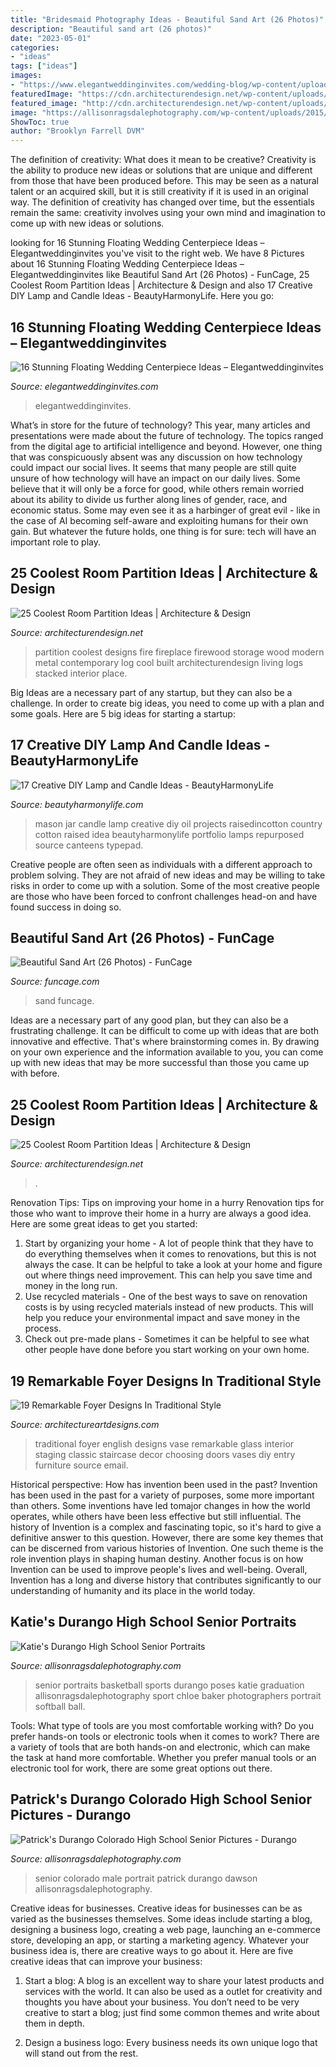 ```yaml
---
title: "Bridesmaid Photography Ideas - Beautiful Sand Art (26 Photos)"
description: "Beautiful sand art (26 photos)"
date: "2023-05-01"
categories:
- "ideas"
tags: ["ideas"]
images:
- "https://www.elegantweddinginvites.com/wedding-blog/wp-content/uploads/2015/08/Flowers-submerged-in-a-case-filled-with-water-and-topped-with-floating-candles-wedding-centerpiece-ideas.jpg"
featuredImage: "https://cdn.architecturendesign.net/wp-content/uploads/2014/08/559.jpg"
featured_image: "http://cdn.architecturendesign.net/wp-content/uploads/2014/08/1742.jpg"
image: "https://allisonragsdalephotography.com/wp-content/uploads/2015/01/DSC9770-681x1024.jpg"
ShowToc: true
author: "Brooklyn Farrell DVM"
---
```



The definition of creativity: What does it mean to be creative?
Creativity is the ability to produce new ideas or solutions that are unique and different from those that have been produced before. This may be seen as a natural talent or an acquired skill, but it is still creativity if it is used in an original way. The definition of creativity has changed over time, but the essentials remain the same: creativity involves using your own mind and imagination to come up with new ideas or solutions.

	

		
looking for 16 Stunning Floating Wedding Centerpiece Ideas – Elegantweddinginvites you've visit to the right web. We have 8 Pictures about 16 Stunning Floating Wedding Centerpiece Ideas – Elegantweddinginvites like Beautiful Sand Art (26 Photos) - FunCage, 25 Coolest Room Partition Ideas | Architecture &amp; Design and also 17 Creative DIY Lamp and Candle Ideas - BeautyHarmonyLife. Here you go:
		
    
## 16 Stunning Floating Wedding Centerpiece Ideas – Elegantweddinginvites

<img loading=lazy src="https://www.elegantweddinginvites.com/wedding-blog/wp-content/uploads/2015/08/Flowers-submerged-in-a-case-filled-with-water-and-topped-with-floating-candles-wedding-centerpiece-ideas.jpg" onerror="this.onerror=null;this.src='https://tse2.mm.bing.net/th?id=OIP.yIg_IzS0N03J9uPatV9TsQHaLH&amp;pid=15.1';" alt="16 Stunning Floating Wedding Centerpiece Ideas – Elegantweddinginvites">

_Source: elegantweddinginvites.com_

>elegantweddinginvites. 

	

What’s in store for the future of technology?
This year, many articles and presentations were made about the future of technology. The topics ranged from the digital age to artificial intelligence and beyond. However, one thing that was conspicuously absent was any discussion on how technology could impact our social lives. 
It seems that many people are still quite unsure of how technology will have an impact on our daily lives. Some believe that it will only be a force for good, while others remain worried about its ability to divide us further along lines of gender, race, and economic status. Some may even see it as a harbinger of great evil - like in the case of AI becoming self-aware and exploiting humans for their own gain. But whatever the future holds, one thing is for sure: tech will have an important role to play.

    
## 25 Coolest Room Partition Ideas | Architecture &amp; Design

<img loading=lazy src="http://cdn.architecturendesign.net/wp-content/uploads/2014/08/1742.jpg" onerror="this.onerror=null;this.src='https://tse3.mm.bing.net/th?id=OIP.ovTblCgTk6jpb7B_ULeNwAHaLI&amp;pid=15.1';" alt="25 Coolest Room Partition Ideas | Architecture &amp; Design">

_Source: architecturendesign.net_

>partition coolest designs fire fireplace firewood storage wood modern metal contemporary log cool built architecturendesign living logs stacked interior place. 

	

Big Ideas are a necessary part of any startup, but they can also be a challenge. In order to create big ideas, you need to come up with a plan and some goals. Here are 5 big ideas for starting a startup: 

    
## 17 Creative DIY Lamp And Candle Ideas - BeautyHarmonyLife

<img loading=lazy src="https://beautyharmonylife.com/wp-content/uploads/2014/02/6a00d8341c544453ef0115701f92a3970c-800wi.jpg" onerror="this.onerror=null;this.src='https://tse1.mm.bing.net/th?id=OIP.gcj3-68EywwUCHsZjHkV-wHaLH&amp;pid=15.1';" alt="17 Creative DIY Lamp and Candle Ideas - BeautyHarmonyLife">

_Source: beautyharmonylife.com_

>mason jar candle lamp creative diy oil projects raisedincotton country cotton raised idea beautyharmonylife portfolio lamps repurposed source canteens typepad. 

	

Creative people are often seen as individuals with a different approach to problem solving. They are not afraid of new ideas and may be willing to take risks in order to come up with a solution. Some of the most creative people are those who have been forced to confront challenges head-on and have found success in doing so.

    
## Beautiful Sand Art (26 Photos) - FunCage

<img loading=lazy src="http://www.funcage.com/blog/wp-content/uploads/2013/06/Beautiful-Sand-Art-011-550x828.jpg" onerror="this.onerror=null;this.src='https://tse4.mm.bing.net/th?id=OIP.Wy60KWm8MgTife9be9gMTQHaLJ&amp;pid=15.1';" alt="Beautiful Sand Art (26 Photos) - FunCage">

_Source: funcage.com_

>sand funcage. 

	

Ideas are a necessary part of any good plan, but they can also be a frustrating challenge. It can be difficult to come up with ideas that are both innovative and effective. That's where brainstorming comes in. By drawing on your own experience and the information available to you, you can come up with new ideas that may be more successful than those you came up with before.

    
## 25 Coolest Room Partition Ideas | Architecture &amp; Design

<img loading=lazy src="https://cdn.architecturendesign.net/wp-content/uploads/2014/08/559.jpg" onerror="this.onerror=null;this.src='https://tse1.mm.bing.net/th?id=OIP.ezvH4qoRj1glBCBnrbwgYgHaLH&amp;pid=15.1';" alt="25 Coolest Room Partition Ideas | Architecture &amp; Design">

_Source: architecturendesign.net_

>. 

	

Renovation Tips: Tips on improving your home in a hurry
Renovation tips for those who want to improve their home in a hurry are always a good idea. Here are some great ideas to get you started: 
 1. Start by organizing your home - A lot of people think that they have to do everything themselves when it comes to renovations, but this is not always the case. It can be helpful to take a look at your home and figure out where things need improvement. This can help you save time and money in the long run. 
2. Use recycled materials - One of the best ways to save on renovation costs is by using recycled materials instead of new products. This will help you reduce your environmental impact and save money in the process. 
3. Check out pre-made plans - Sometimes it can be helpful to see what other people have done before you start working on your own home.

    
## 19 Remarkable Foyer Designs In Traditional Style

<img loading=lazy src="http://www.architectureartdesigns.com/wp-content/uploads/2016/03/1-41.jpg" onerror="this.onerror=null;this.src='https://tse1.mm.bing.net/th?id=OIP.zz73QITe66w55esnG3fGjgHaJ4&amp;pid=15.1';" alt="19 Remarkable Foyer Designs In Traditional Style">

_Source: architectureartdesigns.com_

>traditional foyer english designs vase remarkable glass interior staging classic staircase decor choosing doors vases diy entry furniture source email. 

	

Historical perspective: How has invention been used in the past?
Invention has been used in the past for a variety of purposes, some more important than others. Some inventions have led tomajor changes in how the world operates, while others have been less effective but still influential. The history of Invention is a complex and fascinating topic, so it's hard to give a definitive answer to this question. However, there are some key themes that can be discerned from various histories of Invention. One such theme is the role invention plays in shaping human destiny. Another focus is on how Invention can be used to improve people's lives and well-being. Overall, Invention has a long and diverse history that contributes significantly to our understanding of humanity and its place in the world today.

    
## Katie&#039;s Durango High School Senior Portraits

<img loading=lazy src="http://allisonragsdalephotography.com/wp-content/uploads/2014/12/DSC5193-681x1024.jpg" onerror="this.onerror=null;this.src='https://tse3.mm.bing.net/th?id=OIP.JJkNIwWcAxxwtCWaVlz0CwHaLI&amp;pid=15.1';" alt="Katie&#039;s Durango High School Senior Portraits">

_Source: allisonragsdalephotography.com_

>senior portraits basketball sports durango poses katie graduation allisonragsdalephotography sport chloe baker photographers portrait softball ball. 

	

Tools: What type of tools are you most comfortable working with?
Do you prefer hands-on tools or electronic tools when it comes to work? There are a variety of tools that are both hands-on and electronic, which can make the task at hand more comfortable. Whether you prefer manual tools or an electronic tool for work, there are some great options out there.

    
## Patrick&#039;s Durango Colorado High School Senior Pictures - Durango

<img loading=lazy src="https://allisonragsdalephotography.com/wp-content/uploads/2015/01/DSC9770-681x1024.jpg" onerror="this.onerror=null;this.src='https://tse3.mm.bing.net/th?id=OIP.quMwx2FUIGTE71GGonhrCgHaLI&amp;pid=15.1';" alt="Patrick&#039;s Durango Colorado High School Senior Pictures - Durango">

_Source: allisonragsdalephotography.com_

>senior colorado male portrait patrick durango dawson allisonragsdalephotography. 

	

Creative ideas for businesses.
Creative ideas for businesses can be as varied as the businesses themselves. Some ideas include starting a blog, designing a business logo, creating a web page, launching an e-commerce store, developing an app, or starting a marketing agency. Whatever your business idea is, there are creative ways to go about it. Here are five creative ideas that can improve your business:
1. Start a blog: A blog is an excellent way to share your latest products and services with the world. It can also be used as a outlet for creativity and thoughts you have about your business. You don’t need to be very creative to start a blog; just find some common themes and write about them in depth.

2. Design a business logo: Every business needs its own unique logo that will stand out from the rest.

